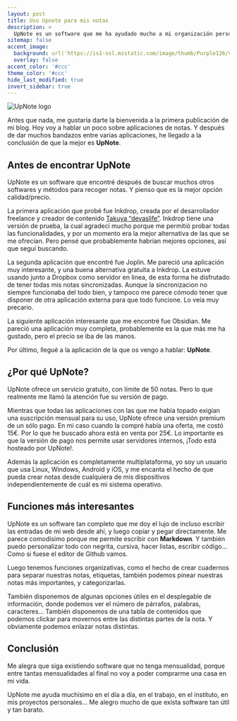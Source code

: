 ```yaml
---
layout: post
title: Uso Upnote para mis notas
description: >
  UpNote es un software que me ha ayudado mucho a mi organización personal.
sitemap: false
accent_image: 
  background: url('https://is1-ssl.mzstatic.com/image/thumb/Purple126/v4/c4/84/4f/c4844f71-4832-f66c-5c49-03e2401bab7e/AppIcon-0-0-1x_U007emarketing-0-7-0-sRGB-85-220.png/1200x630wa.png') center/cover
  overlay: false
accent_color: '#ccc'
theme_color: '#ccc'
hide_last_modified: true
invert_sidebar: true
---
```


![UpNote logo](https://is1-ssl.mzstatic.com/image/thumb/Purple126/v4/c4/84/4f/c4844f71-4832-f66c-5c49-03e2401bab7e/AppIcon-0-0-1x_U007emarketing-0-7-0-sRGB-85-220.png/1200x630wa.png)


Antes que nada, me gustaría darte la bienvenida a la primera publicación de mi blog. Hoy voy a hablar un poco sobre aplicaciones de notas. Y después de dar muchos bandazos entre varias aplicaciones, he llegado a la conclusión de que la mejor es __UpNote__.

## Antes de encontrar UpNote
UpNote es un software que encontré después de buscar muchos otros softwares y métodos para recoger notas. Y pienso que es la mejor opción calidad/precio.

La primera aplicación que probé fue Inkdrop, creada por el desarrollador freelance y creador de contenido [Takuya “devaslife”](https://www.youtube.com/@devaslife). Inkdrop tiene una versión de prueba, la cual agradecí mucho porque me permitió probar todas las funcionalidades, y por un momento era la mejor alternativa de las que se me ofrecían. Pero pensé que probablemente habrían mejores opciones, así que seguí buscando.

La segunda aplicación que encontré fue Joplin. Me pareció una aplicación muy interesante, y una buena alternativa gratuita a Inkdrop. La estuve usando junto a Dropbox como servidor en linea, de esta forma he disfrutado de tener todas mis notas sincronizadas. Aunque la sincronizacion no siempre funcionaba del todo bien, y tampoco me parece cómodo tener que disponer de otra aplicación externa para que todo funcione. Lo veía muy precario.

La siguiente aplicación interesante que me encontré fue Obsidian. Me pareció una aplicación muy completa, probablemente es la que más me ha gustado, pero el precio se iba de las manos.

Por último, llegué a la aplicación de la que os vengo a hablar: __UpNote__.

## ¿Por qué UpNote?
UpNote ofrece un servicio gratuito, con límite de 50 notas. Pero lo que realmente me llamó la atención fue su versión de pago.

Mientras que todas las aplicaciones con las que me había topado exigían una suscripción mensual para su uso, UpNote ofrece una versión premium de un sólo pago. En mi caso cuando la compré había una oferta, me costó 15€. Por lo que he buscado ahora está en venta por 25€. Lo importante es que la versión de pago nos permite usar servidores internos, ¡Todo está hosteado por UpNote!.

Además la aplicación es completamente multiplataforma, yo soy un usuario que usa Linux, Windows, Android y iOS, y me encanta el hecho de que pueda crear notas desde cualquiera de mis dispositivos independientemente de cuál es mi sistema operativo.

## Funciones más interesantes
UpNote es un software tan completo que me doy el lujo de incluso escribir las entradas de mi web desde ahí, y luego copiar y pegar directamente. Me parece comodísimo porque me permite escribir con __Markdown__. Y también puedo personalizar todo con negrita, cursiva, hacer listas, escribir código… Como si fuese el editor de Github vamos.

Luego tenemos funciones organizativas, como el hecho de crear cuadernos para separar nuestras notas, etiquetas, también podemos pinear nuestras notas más importantes, y categorizarlas.

También disponemos de algunas opciones útiles en el desplegable de información, donde podemos ver el número de párrafos, palabras, caracteres… También disponemos de una tabla de contenidos que podemos clickar para movernos entre las distintas partes de la nota. Y obviamente podemos enlazar notas distintas.


## Conclusión
Me alegra que siga existiendo software que no tenga mensualidad, porque entre tantas mensualidades al final no voy a poder comprarme una casa en mi vida.

UpNote me ayuda muchísimo en el día a día, en el trabajo, en el instituto, en mis proyectos personales… Me alegro mucho de que exista software tan útil y tan barato.

